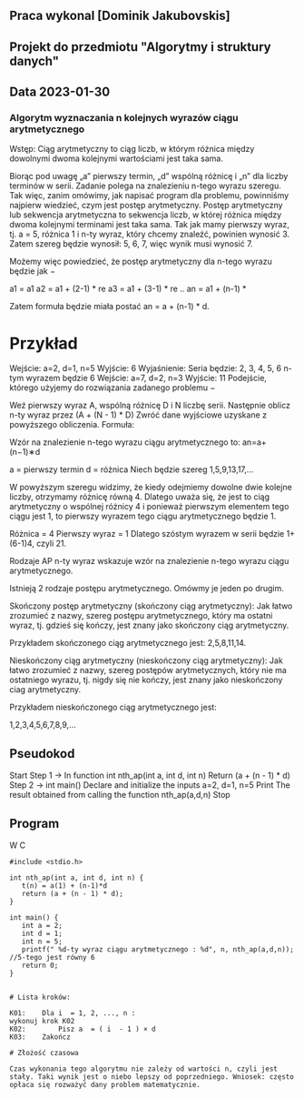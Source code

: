 ## Praca wykonal [Dominik Jakubovskis]

## Projekt do przedmiotu "Algorytmy i struktury danych"

## Data 2023-01-30

### Algorytm wyznaczania n kolejnych wyrazów ciągu arytmetycznego

Wstęp:
Ciąg arytmetyczny to ciąg liczb, w którym różnica między dowolnymi dwoma kolejnymi wartościami jest taka sama.

Biorąc pod uwagę „a” pierwszy termin, „d” wspólną różnicę i „n” dla liczby terminów w serii. Zadanie polega na znalezieniu n-tego wyrazu szeregu.
Tak więc, zanim omówimy, jak napisać program dla problemu, powinniśmy najpierw wiedzieć, czym jest postęp arytmetyczny.
Postęp arytmetyczny lub sekwencja arytmetyczna to sekwencja liczb, w której różnica między dwoma kolejnymi terminami jest taka sama.
Tak jak mamy pierwszy wyraz, tj. a = 5, różnica 1 i n-ty wyraz, który chcemy znaleźć, powinien wynosić 3. Zatem szereg będzie wynosił: 5, 6, 7, więc wynik musi wynosić 7.

Możemy więc powiedzieć, że postęp arytmetyczny dla n-tego wyrazu będzie jak −

a1 = a1
a2 = a1 + (2-1) * re
a3 = a1 + (3-1) * re
..
an = a1 + (n-1) *

Zatem formuła będzie miała postać an = a + (n-1) * d.

# Przykład
Wejście: a=2, d=1, n=5
Wyjście: 6
Wyjaśnienie: Seria będzie:
2, 3, 4, 5, 6 n-tym wyrazem będzie 6
Wejście: a=7, d=2, n=3
Wyjście: 11
Podejście, którego użyjemy do rozwiązania zadanego problemu −

Weź pierwszy wyraz A, wspólną różnicę D i N liczbę serii.
Następnie oblicz n-ty wyraz przez (A + (N - 1) * D)
Zwróć dane wyjściowe uzyskane z powyższego obliczenia.
Formuła:

Wzór na znalezienie n-tego wyrazu ciągu arytmetycznego to:   an=a+(n−1)∗d

a = pierwszy termin
d = różnica
Niech będzie szereg 1,5,9,13,17,...

W powyższym szeregu widzimy, że kiedy odejmiemy dowolne dwie kolejne liczby, otrzymamy różnicę równą 4. Dlatego uważa się, że jest to ciąg arytmetyczny o wspólnej różnicy 4 i ponieważ pierwszym elementem tego ciągu jest 1, to pierwszy wyrazem tego ciągu arytmetycznego będzie 1.

Różnica = 4 Pierwszy wyraz = 1 Dlatego szóstym wyrazem w serii będzie 1+(6-1)4, czyli 21.

Rodzaje AP
n-ty wyraz wskazuje wzór na znalezienie n-tego wyrazu ciągu arytmetycznego.

Istnieją 2 rodzaje postępu arytmetycznego. Omówmy je jeden po drugim.

Skończony postęp arytmetyczny (skończony ciąg arytmetyczny):
Jak łatwo zrozumieć z nazwy, szereg postępu arytmetycznego, który ma ostatni wyraz, tj. gdzieś się kończy, jest znany jako skończony ciąg arytmetyczny.

Przykładem skończonego ciąg arytmetycznego jest:
2,5,8,11,14.

Nieskończony ciąg arytmetyczny (nieskończony ciąg arytmetyczny):
Jak łatwo zrozumieć z nazwy, szereg postępów arytmetycznych, który nie ma ostatniego wyrazu, tj. nigdy się nie kończy, jest znany jako nieskończony ciag arytmetyczny.

Przykładem nieskończonego ciąg arytmetycznego jest:

1,2,3,4,5,6,7,8,9,...

## Pseudokod

Start
   Step 1 -> In function int nth_ap(int a, int d, int n)
      Return (a + (n - 1) * d)
   Step 2 -> int main()
      Declare and initialize the inputs a=2, d=1, n=5
      Print The result obtained from calling the function nth_ap(a,d,n)
Stop

## Program
W C
```
#include <stdio.h>

int nth_ap(int a, int d, int n) {
   t(n) = a(1) + (n-1)*d
   return (a + (n - 1) * d);
}

int main() {
   int a = 2;
   int d = 1;
   int n = 5;
   printf(" %d-ty wyraz ciągu arytmetycznego : %d", n, nth_ap(a,d,n)); //5-tego jest równy 6
   return 0;
}


# Lista kroków:

K01:	Dla i  = 1, 2, ..., n :
wykonuj krok K02 
K02:	    Pisz a  = ( i  - 1 ) × d
K03:	Zakończ

# Złożość czasowa

Czas wykonania tego algorytmu nie zależy od wartości n, czyli jest stały. Taki wynik jest o niebo lepszy od poprzedniego. Wniosek: często opłaca się rozważyć dany problem matematycznie.
